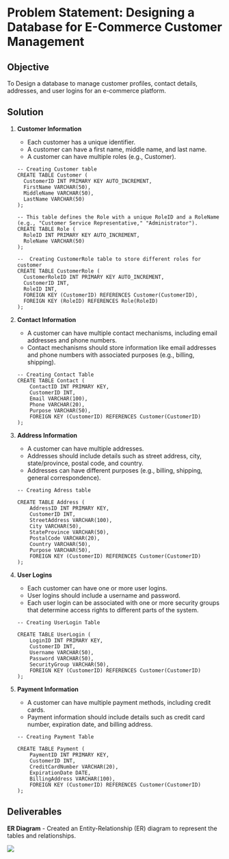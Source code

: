 # Problem Statement: Designing a Database for E-Commerce Customer Management

## Objective
To Design a database to manage customer profiles, contact details, addresses, and user logins for an e-commerce platform.

## Solution

1. **Customer Information**
    - Each customer has a unique identifier.
    - A customer can have a first name, middle name, and last name.
    - A customer can have multiple roles (e.g., Customer).
    ```
    -- Creating Customer table 
    CREATE TABLE Customer (
      CustomerID INT PRIMARY KEY AUTO_INCREMENT,
      FirstName VARCHAR(50),
      MiddleName VARCHAR(50),
      LastName VARCHAR(50)
    );

    -- This table defines the Role with a unique RoleID and a RoleName (e.g., "Customer Service Representative," "Administrator").
    CREATE TABLE Role (
      RoleID INT PRIMARY KEY AUTO_INCREMENT,
      RoleName VARCHAR(50)
    );

    --  Creating CustomerRole table to store different roles for customer
    CREATE TABLE CustomerRole (
      CustomerRoleID INT PRIMARY KEY AUTO_INCREMENT,
      CustomerID INT,
      RoleID INT,
      FOREIGN KEY (CustomerID) REFERENCES Customer(CustomerID),
      FOREIGN KEY (RoleID) REFERENCES Role(RoleID)
    );
     ```

2. **Contact Information**
    - A customer can have multiple contact mechanisms, including email addresses and phone numbers.
    - Contact mechanisms should store information like email addresses and phone numbers with associated purposes (e.g., billing, shipping).
    ```
    -- Creating Contact Table
    CREATE TABLE Contact (
        ContactID INT PRIMARY KEY,
        CustomerID INT,
        Email VARCHAR(100),
        Phone VARCHAR(20),
        Purpose VARCHAR(50),
        FOREIGN KEY (CustomerID) REFERENCES Customer(CustomerID)
    );
    ```

3. **Address Information**
    - A customer can have multiple addresses.
    - Addresses should include details such as street address, city, state/province, postal code, and country.
    - Addresses can have different purposes (e.g., billing, shipping, general correspondence).
    ```
    -- Creating Adress table

    CREATE TABLE Address (
        AddressID INT PRIMARY KEY,
        CustomerID INT,
        StreetAddress VARCHAR(100),
        City VARCHAR(50),
        StateProvince VARCHAR(50),
        PostalCode VARCHAR(20),
        Country VARCHAR(50),
        Purpose VARCHAR(50),
        FOREIGN KEY (CustomerID) REFERENCES Customer(CustomerID)
    );
    ```

4. **User Logins**
    - Each customer can have one or more user logins.
    - User logins should include a username and password.
    - Each user login can be associated with one or more security groups that determine access rights to different parts of the system.
    ```
    -- Creating UserLogin Table

    CREATE TABLE UserLogin (
        LoginID INT PRIMARY KEY,
        CustomerID INT,
        Username VARCHAR(50),
        Password VARCHAR(50),
        SecurityGroup VARCHAR(50),
        FOREIGN KEY (CustomerID) REFERENCES Customer(CustomerID)
    );
    ```

5. **Payment Information**
    - A customer can have multiple payment methods, including credit cards.
    - Payment information should include details such as credit card number, expiration date, and billing address.
    ```
    -- Creating Payment Table

    CREATE TABLE Payment (
        PaymentID INT PRIMARY KEY,
        CustomerID INT,
        CreditCardNumber VARCHAR(20),
        ExpirationDate DATE,
        BillingAddress VARCHAR(100),
        FOREIGN KEY (CustomerID) REFERENCES Customer(CustomerID)
    );
    ```

## Deliverables

 **ER Diagram**
    - Created an Entity-Relationship (ER) diagram to represent the tables and relationships.
  
  ![](/cse-syllabus-research-pt3/dbms/ER%20DIAGRAM.png)

